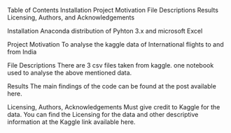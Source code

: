 Table of Contents
     Installation
     Project Motivation
     File Descriptions
     Results
     Licensing, Authors, and Acknowledgements
  
Installation
Anaconda distribution of Pyhton 3.x and microsoft Excel

Project Motivation
To analyse the kaggle data of International flights to and from India

File Descriptions
There are 3 csv files taken from kaggle.
one notebook used to analyse the above mentioned data.


Results
The main findings of the code can be found at the post available here.
  
Licensing, Authors, Acknowledgements
Must give credit to Kaggle for the data. You can find the Licensing for the data and other descriptive information at the Kaggle link available here.
